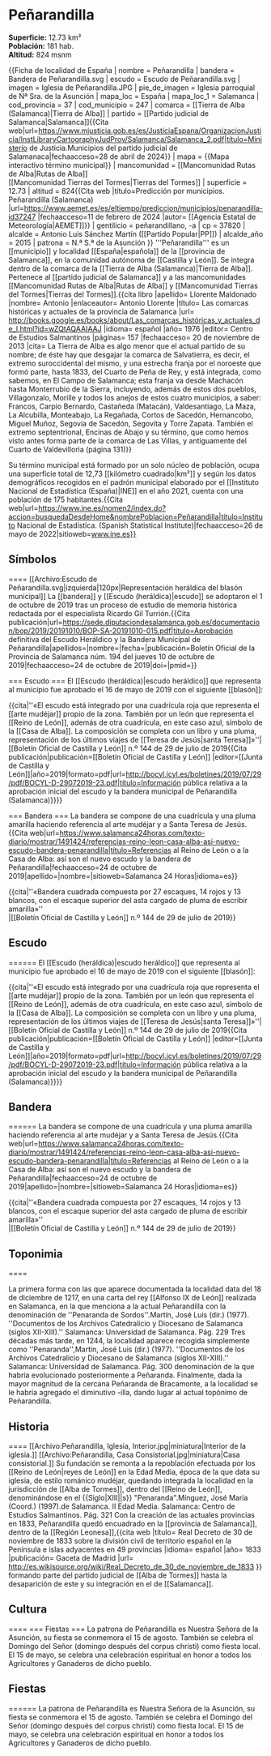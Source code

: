 # Peñarandilla

**Superficie:** 12.73 km²  
**Población:** 181 hab.  
**Altitud:** 824 msnm  

{{Ficha de localidad de España
| nombre = Peñarandilla
| bandera = Bandera de Peñarandilla.svg
| escudo = Escudo de Peñarandilla.svg
| imagen = Iglesia de Peñarandilla.JPG
| pie_de_imagen = Iglesia parroquial de Nª Sra. de la Asunción
| mapa_loc = España
| mapa_loc_1 = Salamanca
| cod_provincia = 37
| cod_municipio = 247
| comarca = [[Tierra de Alba (Salamanca)|Tierra de Alba]]
| partido = [[Partido judicial de Salamanca|Salamanca]]<ref name=mj>{{Cita web|url=https://www.mjusticia.gob.es/es/JusticiaEspana/OrganizacionJusticia/InstLibraryCartographyJudProv/Salamanca/Salamanca_2.pdf|título=Ministerio de Justicia.Municipios del partido judicial de Salamanaca|fechaacceso=28 de abril de 2024}}</ref>
| mapa = {{Mapa interactivo término municipal}}
| mancomunidad = [[Mancomunidad Rutas de Alba|Rutas de Alba]]<br/>[[Mancomunidad Tierras del Tormes|Tierras del Tormes]]
| superficie = 12.73
| altitud = 824<ref>{{Cita web |título=Predicción por municipios. Peñarandilla (Salamanca) |url=https://www.aemet.es/es/eltiempo/prediccion/municipios/penarandilla-id37247 |fechaacceso=11 de febrero de 2024 |autor= [[Agencia Estatal de Meteorología|AEMET]]}}</ref>
| gentilicio = peñarandillano, -a
| cp = 37820
| alcalde = Antonio Luis Sánchez Martín ([[Partido Popular|PP]])
| alcalde_año = 2015
| patrona = N.ª S.ª de la Asunción
}}
'''Peñarandilla''' es un [[municipio]] y localidad [[España|española]] de la [[provincia de Salamanca]], en la comunidad autónoma de [[Castilla y León]]. Se integra dentro de la comarca de la [[Tierra de Alba (Salamanca)|Tierra de Alba]]. Pertenece al [[partido judicial de Salamanca]] y a las mancomunidades [[Mancomunidad Rutas de Alba|Rutas de Alba]] y [[Mancomunidad Tierras del Tormes|Tierras del Tormes]].<ref name=ref_duplicada_1>{{cita libro |apellido= Llorente Maldonado |nombre= Antonio |enlaceautor= Antonio Llorente |título= Las comarcas históricas y actuales de la provincia de Salamanca |url= http://books.google.es/books/about/Las_comarcas_históricas_y_actuales_de_l.html?id=wZQtAQAAIAAJ |idioma= español |año= 1976 |editor= Centro de Estudios Salmantinos |páginas= 157 |fechaacceso= 20 de noviembre de 2013 |cita= La Tierra de Alba es algo menor que el actual partido de su nombre; de éste hay que desgajar la comarca de Salvatierra, es decir, el extremo suroccidental del mismo, y una estrecha franja por el noroeste que formó parte, hasta 1833, del Cuarto de Peña de Rey, y está integrada, como sabemos, en El Campo de Salamanca; esta franja va desde Machacón hasta Monterrubio de la Sierra, incluyendo, además de estos dos pueblos, Villagonzalo, Morille y todos los anejos de estos cuatro municipios, a saber: Francos, Carpio Bernardo, Castañeda (Matacán), Valdesantiago, La Maza, La Alcubilla, Monteabajo, La Regañada, Cortos de Sacedón, Hernancobo, Miguel Muñoz, Segovia de Sacedón, Segovita y Torre Zapata. También el extremo septentrional, Encinas de Abajo y su término, que como hemos visto antes forma parte de la comarca de Las Villas, y antiguamente del Cuarto de Valdevilloria (página 131)}}</ref>

Su término municipal está formado por un solo núcleo de población, ocupa una superficie total de 12,73&nbsp;[[kilómetro cuadrado|km²]] y según los datos demográficos recogidos en el padrón municipal elaborado por el [[Instituto Nacional de Estadística (España)|INE]] en el año 2021, cuenta con una población de 175 habitantes.<ref name="nomenclátor">{{Cita web|url=https://www.ine.es/nomen2/index.do?accion=busquedaDesdeHome&nombrePoblacion=Peñarandilla|título=Instituto Nacional de Estadística. (Spanish Statistical Institute)|fechaacceso=26 de mayo de 2022|sitioweb=www.ine.es}}</ref>

## Símbolos

====
[[Archivo:Escudo de Peñarandilla.svg|izquierda|120px|Representación heráldica del blasón municipal]]
La [[bandera]] y [[Escudo (heráldica)|escudo]] se adoptaron el 1 de octubre de 2019 tras un proceso de estudio de memoria histórica redactada por el especialista Ricardo Gil Turrión.<ref>{{Cita publicación|url=https://sede.diputaciondesalamanca.gob.es/documentacion/bop/2019/20191010/BOP-SA-20191010-015.pdf|título=Aprobación definitiva del Escudo Heráldico y la Bandera Municipal de Peñarandilla|apellidos=|nombre=|fecha=|publicación=Boletín Oficial de la Provincia de Salamanca núm. 194 del jueves 10 de octubre de 2019|fechaacceso=24 de octubre de 2019|doi=|pmid=}}</ref>

=== Escudo ===
El [[Escudo (heráldica)|escudo heráldico]] que representa al municipio fue aprobado el 16 de mayo de 2019 con el siguiente [[blasón]]:

{{cita|''«El escudo está integrado por una cuadrícula roja que representa el [[arte mudéjar]] propio de la zona. También por un león que representa el [[Reino de León]], además de otra cuadrícula, en este caso azul, símbolo de la [[Casa de Alba]]. La composición se completa con un libro y una pluma, representación de los últimos viajes de [[Teresa de Jesús|santa Teresa]]»''|[[Boletín Oficial de Castilla y León]] n.º 144 de 29 de julio de 2019<ref name="Boletín">{{Cita publicación|publicación=[[Boletín Oficial de Castilla y León]] |editor=[[Junta de Castilla y León]]|año=2019|formato=pdf|url=http://bocyl.jcyl.es/boletines/2019/07/29/pdf/BOCYL-D-29072019-23.pdf|título=Información pública relativa a la aprobación inicial del escudo y la bandera municipal de Peñarandilla (Salamanca)}}</ref>}}

=== Bandera ===
La bandera se compone de una cuadrícula y una pluma amarilla haciendo referencia al arte mudéjar y a Santa Teresa de Jesús.<ref name="salamanca24">{{Cita web|url=https://www.salamanca24horas.com/texto-diario/mostrar/1491424/referencias-reino-leon-casa-alba-asi-nuevo-escudo-bandera-penarandilla|título=Referencias al Reino de León o a la Casa de Alba: así son el nuevo escudo y la bandera de Peñarandilla|fechaacceso=24 de octubre de 2019|apellido=|nombre=|sitioweb=Salamanca 24 Horas|idioma=es}}</ref>

{{cita|''«Bandera cuadrada compuesta por 27 escaques, 14 rojos y 13 blancos, con el escaque superior del asta cargado de pluma de escribir amarilla»''<br />|[[Boletín Oficial de Castilla y León]] n.º 144 de 29 de julio de 2019<ref name="Boletín"/>}}

## Escudo

======
El [[Escudo (heráldica)|escudo heráldico]] que representa al municipio fue aprobado el 16 de mayo de 2019 con el siguiente [[blasón]]:

{{cita|''«El escudo está integrado por una cuadrícula roja que representa el [[arte mudéjar]] propio de la zona. También por un león que representa el [[Reino de León]], además de otra cuadrícula, en este caso azul, símbolo de la [[Casa de Alba]]. La composición se completa con un libro y una pluma, representación de los últimos viajes de [[Teresa de Jesús|santa Teresa]]»''|[[Boletín Oficial de Castilla y León]] n.º 144 de 29 de julio de 2019<ref name="Boletín">{{Cita publicación|publicación=[[Boletín Oficial de Castilla y León]] |editor=[[Junta de Castilla y León]]|año=2019|formato=pdf|url=http://bocyl.jcyl.es/boletines/2019/07/29/pdf/BOCYL-D-29072019-23.pdf|título=Información pública relativa a la aprobación inicial del escudo y la bandera municipal de Peñarandilla (Salamanca)}}</ref>}}

## Bandera

======
La bandera se compone de una cuadrícula y una pluma amarilla haciendo referencia al arte mudéjar y a Santa Teresa de Jesús.<ref name="salamanca24">{{Cita web|url=https://www.salamanca24horas.com/texto-diario/mostrar/1491424/referencias-reino-leon-casa-alba-asi-nuevo-escudo-bandera-penarandilla|título=Referencias al Reino de León o a la Casa de Alba: así son el nuevo escudo y la bandera de Peñarandilla|fechaacceso=24 de octubre de 2019|apellido=|nombre=|sitioweb=Salamanca 24 Horas|idioma=es}}</ref>

{{cita|''«Bandera cuadrada compuesta por 27 escaques, 14 rojos y 13 blancos, con el escaque superior del asta cargado de pluma de escribir amarilla»''<br />|[[Boletín Oficial de Castilla y León]] n.º 144 de 29 de julio de 2019<ref name="Boletín"/>}}

## Toponimia

====

La primera forma con las que aparece documentada la localidad data del 18 de diciembre de 1217, en una carta del rey [[Alfonso IX de León]] realizada en Salamanca, en la que menciona a la actual Peñarandilla con la denominación de ''Penaranda de Sordos''.<ref>Martín, José Luis (dir.) (1977). ''Documentos de los Archivos Catedralicio y Diocesano de Salamanca (siglos XII-XIII).'' Salamanca: Universidad de Salamanca. Pág. 229</ref> Tres décadas más tarde, en 1244, la localidad aparece recogida simplemente como ''Penaranda'',<ref>Martín, José Luis (dir.) (1977). ''Documentos de los Archivos Catedralicio y Diocesano de Salamanca (siglos XII-XIII).'' Salamanca: Universidad de Salamanca. Pág. 300</ref> denominación de la que habría evolucionado posteriormente a Peñaranda. Finalmente, dada la mayor magnitud de la cercana Peñaranda de Bracamonte, a la localidad se le habría agregado el diminutivo -illa, dando lugar al actual topónimo de Peñarandilla.

## Historia

====
[[Archivo:Peñarandilla, Iglesia, Interior.jpg|miniatura|Interior de la iglesia.]]
[[Archivo:Peñarandilla, Casa Consistorial.jpg|miniatura|Casa consistorial.]]
Su fundación se remonta a la repoblación efectuada por los [[Reino de León|reyes de León]] en la Edad Media, época de la que data su iglesia, de estilo románico mudéjar, quedando integrada la localidad en la jurisdicción de [[Alba de Tormes]], dentro del [[Reino de León]], denominándose en el {{Siglo|XIII||s}} "Penaranda".<ref>Mínguez, José María (Coord.) (1997).de Salamanca. II Edad Media. Salamanca: Centro de Estudios Salmantinos. Pág. 321</ref> Con la creación de las actuales provincias en 1833, Peñarandilla quedó encuadrado en la [[provincia de Salamanca]], dentro de la [[Región Leonesa]],<ref>{{cita web |título= Real Decreto de 30 de noviembre de 1833 sobre la división civil de territorio español en la Península e islas adyacentes en 49 provincias |idioma= español |año= 1833 |publicación= Gaceta de Madrid |url= http://es.wikisource.org/wiki/Real_Decreto_de_30_de_noviembre_de_1833 }}</ref> formando parte del partido judicial de [[Alba de Tormes]] hasta la desaparición de este y su integración en el de [[Salamanca]].

## Cultura

====
=== Fiestas ===
La patrona de Peñarandilla es Nuestra Señora de la Asunción, su fiesta se conmemora el 15 de agosto. También se celebra el Domingo del Señor (domingo después del corpus christi) como fiesta local. El 15 de mayo, se celebra una celebración espiritual en honor a todos los Agricultores y Ganaderos de dicho pueblo.

## Fiestas

======
La patrona de Peñarandilla es Nuestra Señora de la Asunción, su fiesta se conmemora el 15 de agosto. También se celebra el Domingo del Señor (domingo después del corpus christi) como fiesta local. El 15 de mayo, se celebra una celebración espiritual en honor a todos los Agricultores y Ganaderos de dicho pueblo.